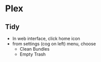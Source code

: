 # Plex

## Tidy
- In web interface, click home icon
- from settings (cog on left) menu, choose
  - Clean Bundles
  - Empty Trash
  
